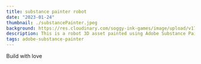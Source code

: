 ```yaml
---
title: substance painter robot
date: "2023-01-24"
thumbnail: ./substancePainter.jpeg
background: https://res.cloudinary.com/soggy-ink-games/image/upload/v1709873091/portfolio/adobe-ian.png
description: This is a robot 3D asset painted using Adobe Substance Painter
tags: adobe-substance-painter
---
```


Build with love
